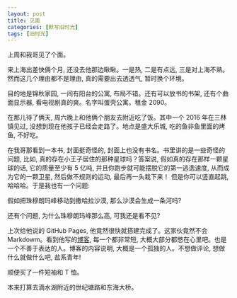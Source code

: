 ```yaml
---
layout: post
title: 见面
categories: [默写旧时光]
tags: [旧时光]
---
```


上周和我哥见了个面。

来上海出差快俩个月, 还没去他那边瞅瞅。一是热, 二是有点远, 三是对上海不熟。然而这几个理由都不是理由, 真的需要出去透透气, 暂时换个环境。

目的地是锦秋家园, 一间有阳台的公寓, 布局不错。还有可以放书的书架, 还有个曲面显示器, 看电视剧真的爽。名字叫蛋壳公寓。租金 2090。  

在那儿待了俩天, 周六晚上和他俩个朋友去附近吃了饭。其中一个 2016 年在三林镇见过, 没想到现在他孩子已经会走路了。地点是盛大乐城, 吃的鱼非鱼里面的烤鱼, 不好吃。

在我哥那看到一本书, 封面挺奇怪的, 封面上也没有书名。书里讲的是一些奇怪的问题, 比如, 真的存在小王子居住的那种星球吗？答案说, 假如真的存在那样一颗星球的话, 它的质量至少有 5 亿吨, 并且你跑步就可能摆脱它的第一逃逸速度, 从而成为它的一颗卫星, 然后做不规则的运动, 最后再一头栽下来！ 但是你可以竖直起跳, 哈哈哈。于是我也有一个问题:

假如把珠穆朗玛峰移动到撒哈拉沙漠, 那么沙漠会生成一条河吗?

还有个问题, 为什么珠穆朗玛峰那么高, 可我还是看不见?

上次给他说的 GitHub Pages, 他竟然很快就搭建完成了。这家伙竟然不会 Markdowm。看到他写的[博客](https://seeyooagain.github.io), 每一个都非常短, 大概大部分都憋在心里吧。也是一个不善于表达的人。博客的内容说明, 大概是一个孤独的人。不想做评论, 想做什么就做什么吧, 盐系青年!

顺便买了一件短袖和 T 恤。

本来打算去滴水湖附近的世纪塘路和东海大桥。
